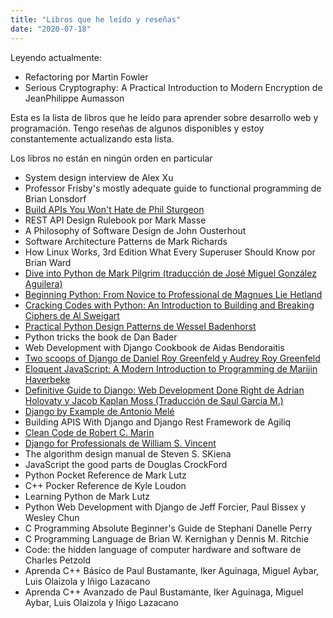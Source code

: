 ```yaml
---
title: "Libros que he leído y reseñas"
date: "2020-07-18"
---
```


Leyendo actualmente:

- Refactoring por Martin Fowler
- Serious Cryptography: A Practical Introduction to Modern Encryption de JeanPhilippe Aumasson

Esta es la lista de libros que he leído para aprender sobre desarrollo web y programación. Tengo reseñas de algunos disponibles y estoy constantemente actualizando esta lista.

Los libros no están en ningún orden en particular

- System design interview de Alex Xu
- Professor Frisby's mostly adequate guide to functional programming de Brian Lonsdorf
- [Build APIs You Won't Hate de Phil Sturgeon](/caracteristicas-basicas-de-una-api-rest/)
- REST API Design Rulebook por Mark Masse
- A Philosophy of Software Design de John Ousterhout
- Software Architecture Patterns de Mark Richards
- How Linux Works, 3rd Edition What Every Superuser Should Know por Brian Ward
- [Dive into Python de Mark Pilgrim (traducción de José Miguel González Aguilera)](/aprende-python-desde-cero-con-este-libro-gratuito/)
- [Beginning Python: From Novice to Professional de Magnues Lie Hetland](/aprender-python-desde-cero-resena-de-beginning-python)
- [Cracking Codes with Python: An Introduction to Building and Breaking Ciphers de Al Sweigart](/aprender-python-con-criptografia-resena-de-cracking-codes-with-python/)
- [Practical Python Design Patterns de Wessel Badenhorst](/patrones-de-diseno-en-python-resena-de-practical-python-design-patterns/)
- Python tricks the book de Dan Bader
- Web Development with Django Cookbook de Aidas Bendoraitis
- [Two scoops of Django de Daniel Roy Greenfeld y Audrey Roy Greenfeld](/el-mejor-libro-de-django-resena-de-two-scoops-of-django/)
- [Eloquent JavaScript: A Modern Introduction to Programming de Marijin Haverbeke](/el-mejor-libro-para-aprender-javascript-moderno/)
- [Definitive Guide to Django: Web Development Done Right de Adrian Holovaty y Jacob Kaplan Moss (Traducción de Saul Garcia M.)](/la-guia-definitiva-de-django/)
- [Django by Example de Antonio Melé](/aprender-django-con-django-by-example-mi-resena/)
- Building APIS With Django and Django Rest Framework de Agiliq
- [Clean Code de Robert C. Marin](/comentar-el-codigo-esta-mal-resena-de-clean-code/)
- [Django for Professionals de William S. Vincent](/resena-de-django-for-professionals/)
- The algorithm design manual de Steven S. SKiena
- JavaScript the good parts de Douglas CrockFord
- Python Pocket Reference de Mark Lutz
- C++ Pocker Reference de Kyle Loudon
- Learning Python de Mark Lutz
- Python Web Development with Django de Jeff Forcier, Paul Bissex y Wesley Chun
- C Programming Absolute Beginner's Guide de Stephani Danelle Perry
- C Programming Language de Brian W. Kernighan y Dennis M. Ritchie
- Code: the hidden language of computer hardware and software de Charles Petzold
- Aprenda C++ Básico de Paul Bustamante, Iker Aguinaga, Miguel Aybar, Luis Olaizola y Iñigo Lazacano
- Aprenda C++ Avanzado de Paul Bustamante, Iker Aguinaga, Miguel Aybar, Luis Olaizola y Iñigo Lazacano
